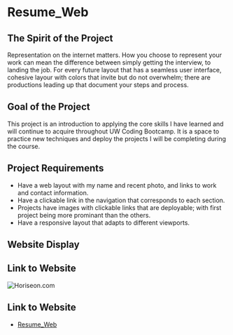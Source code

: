 # Resume_Web

## The Spirit of the Project

Representation on the internet matters. How you choose to represent your work can mean the difference between simply getting the interview, to landing the job. For every future layout that has a seamless user interface, cohesive layour with colors that invite but do not overwhelm; there are productions leading up that document your steps and process.

## Goal of the Project

This project is an introduction to applying the core skills I have learned and will continue to acquire throughout UW Coding Bootcamp. It is a space to practice new techniques and deploy the projects I will be completing during the course.

## Project Requirements

- Have a web layout with my name and recent photo, and links to work and contact information.
- Have a clickable link in the navigation that corresponds to each section.
- Projects have images with clickable links that are deployable; with first project being more prominant than the others.
- Have a responsive layout that adapts to different viewports.

## Website Display

## Link to Website

![Horiseon.com](./images/Horiseon.com.png)

## Link to Website

- [Resume_Web](https://diaz-daniel.github.io/Resume_Web/)
